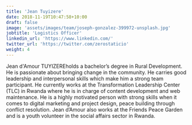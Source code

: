 ```yaml
---
title: 'Jean Tuyizere'
date: 2018-11-19T10:47:58+10:00
draft: false
image: 'assets/images/team/joseph-gonzalez-399972-unsplash.jpg'
jobtitle: 'Logistics Officer'
linkedin_url: 'https://www.linkedin.com/'
twitter_url: 'https://twitter.com/zerostaticio'
weight: 4
---
```


Jean d'Amour TUYIZEREholds a  bachelor’s degree in Rural Development. He is passionate about bringing change in the community. He carries good leadership and interpersonal skills which make him a strong team participant. He currently works at the Transformation Leadership Center (TLC) in Rwanda where he is  in charge of content development and web maintenance. He is a highly motivated person with strong skills when it comes to digital marketing and project design, peace building through conflict resolution.  Jean d’Amour also works at the Friends Peace Garden and is a youth volunteer in the social affairs sector in Rwanda.
